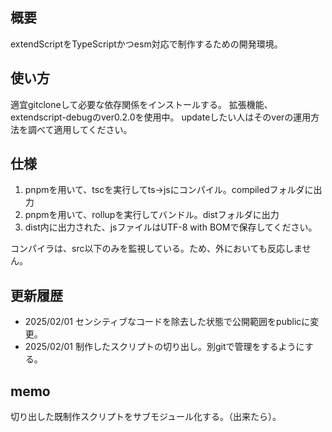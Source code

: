 ## 概要

extendScriptをTypeScriptかつesm対応で制作するための開発環境。

## 使い方

適宜gitcloneして必要な依存関係をインストールする。
拡張機能、extendscript-debugのver0.2.0を使用中。
updateしたい人はそのverの運用方法を調べて適用してください。

## 仕様

1. pnpmを用いて、tscを実行してts→jsにコンパイル。compiledフォルダに出力
2. pnpmを用いて、rollupを実行してバンドル。distフォルダに出力
3. dist内に出力された、jsファイルはUTF-8 with BOMで保存してください。

コンパイラは、src以下のみを監視している。ため、外においても反応しません。

## 更新履歴

- 2025/02/01 センシティブなコードを除去した状態で公開範囲をpublicに変更。
- 2025/02/01 制作したスクリプトの切り出し。別gitで管理をするようにする。

## memo

切り出した既制作スクリプトをサブモジュール化する。（出来たら）。
